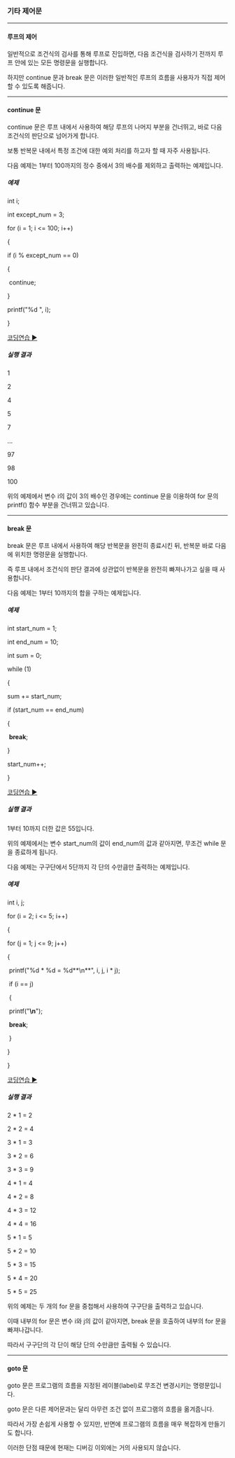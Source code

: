### 기타 제어문

------

#### 루프의 제어

일반적으로 조건식의 검사를 통해 루프로 진입하면, 다음 조건식을 검사하기 전까지 루프 안에 있는 모든 명령문을 실행합니다.

하지만 continue 문과 break 문은 이러한 일반적인 루프의 흐름을 사용자가 직접 제어할 수 있도록 해줍니다.

------

#### continue 문

continue 문은 루프 내에서 사용하여 해당 루프의 나머지 부분을 건너뛰고, 바로 다음 조건식의 판단으로 넘어가게 합니다.

보통 반복문 내에서 특정 조건에 대한 예외 처리를 하고자 할 때 자주 사용됩니다.

 

다음 예제는 1부터 100까지의 정수 중에서 3의 배수를 제외하고 출력하는 예제입니다.

##### 예제

int i;

int except_num = 3; 

 

for (i = 1; i <= 100; i++)

{

  if (i % except_num == 0)

  {

​    continue;

  }

  printf("%d ", i);

} 

[코딩연습 ▶](http://tcpschool.com/examples/tryit/tryC.php?filename=c_control_etc_01)

##### 실행 결과

1

2

4

5

7

...

97

98

100

 

위의 예제에서 변수 i의 값이 3의 배수인 경우에는 continue 문을 이용하여 for 문의 printf() 함수 부분을 건너뛰고 있습니다.

------

#### break 문

break 문은 루프 내에서 사용하여 해당 반복문을 완전히 종료시킨 뒤, 반복문 바로 다음에 위치한 명령문을 실행합니다.

즉 루프 내에서 조건식의 판단 결과에 상관없이 반복문을 완전히 빠져나가고 싶을 때 사용합니다.

 

다음 예제는 1부터 10까지의 합을 구하는 예제입니다.

##### 예제

int start_num = 1;

int end_num = 10;

int sum = 0; 

 

while (1)

{

  sum += start_num;

  if (start_num == end_num)

  {

​    **break**;

  }

  start_num++;

}

[코딩연습 ▶](http://tcpschool.com/examples/tryit/tryC.php?filename=c_control_etc_02)

##### 실행 결과

1부터 10까지 더한 값은 55입니다.

 

위의 예제에서는 변수 start_num의 값이 end_num의 값과 같아지면, 무조건 while 문을 종료하게 됩니다.

 

다음 예제는 구구단에서 5단까지 각 단의 수만큼만 출력하는 예제입니다.

##### 예제

int i, j; 

 

for (i = 2; i <= 5; i++)

{

  for (j = 1; j <= 9; j++)

  {

​    printf("%d * %d = %d**\n**", i, j, i * j);

​    if (i == j)

​    {

​      printf("**\n**");

​      **break**;

​    }

  }

} 

[코딩연습 ▶](http://tcpschool.com/examples/tryit/tryC.php?filename=c_control_etc_03)

##### 실행 결과

2 * 1 = 2

2 * 2 = 4

 

3 * 1 = 3

3 * 2 = 6

3 * 3 = 9

 

4 * 1 = 4

4 * 2 = 8

4 * 3 = 12

4 * 4 = 16

 

5 * 1 = 5

5 * 2 = 10

5 * 3 = 15

5 * 4 = 20

5 * 5 = 25

 

위의 예제는 두 개의 for 문을 중첩해서 사용하여 구구단을 출력하고 있습니다.

이때 내부의 for 문은 변수 i와 j의 값이 같아지면, break 문을 호출하여 내부의 for 문을 빠져나갑니다.

따라서 구구단의 각 단이 해당 단의 수만큼만 출력될 수 있습니다.

------

#### goto 문

goto 문은 프로그램의 흐름을 지정된 레이블(label)로 무조건 변경시키는 명령문입니다.

goto 문은 다른 제어문과는 달리 아무런 조건 없이 프로그램의 흐름을 옮겨줍니다.

따라서 가장 손쉽게 사용할 수 있지만, 반면에 프로그램의 흐름을 매우 복잡하게 만들기도 합니다.

이러한 단점 때문에 현재는 디버깅 이외에는 거의 사용되지 않습니다.
